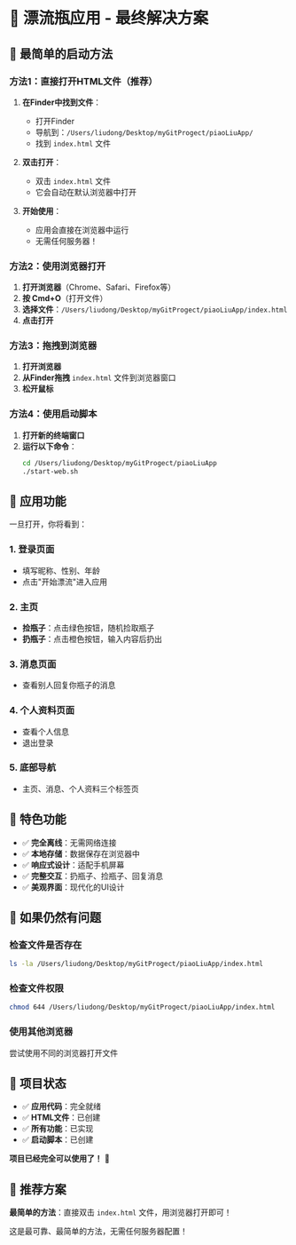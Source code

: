 # 🎉 漂流瓶应用 - 最终解决方案

## 🚀 最简单的启动方法

### 方法1：直接打开HTML文件（推荐）

1. **在Finder中找到文件**：
   - 打开Finder
   - 导航到：`/Users/liudong/Desktop/myGitProgect/piaoLiuApp/`
   - 找到 `index.html` 文件

2. **双击打开**：
   - 双击 `index.html` 文件
   - 它会自动在默认浏览器中打开

3. **开始使用**：
   - 应用会直接在浏览器中运行
   - 无需任何服务器！

### 方法2：使用浏览器打开

1. **打开浏览器**（Chrome、Safari、Firefox等）
2. **按 Cmd+O**（打开文件）
3. **选择文件**：`/Users/liudong/Desktop/myGitProgect/piaoLiuApp/index.html`
4. **点击打开**

### 方法3：拖拽到浏览器

1. **打开浏览器**
2. **从Finder拖拽** `index.html` 文件到浏览器窗口
3. **松开鼠标**

### 方法4：使用启动脚本

1. **打开新的终端窗口**
2. **运行以下命令**：
   ```bash
   cd /Users/liudong/Desktop/myGitProgect/piaoLiuApp
   ./start-web.sh
   ```

## 📱 应用功能

一旦打开，你将看到：

### 1. 登录页面
- 填写昵称、性别、年龄
- 点击"开始漂流"进入应用

### 2. 主页
- **捡瓶子**：点击绿色按钮，随机捡取瓶子
- **扔瓶子**：点击橙色按钮，输入内容后扔出

### 3. 消息页面
- 查看别人回复你瓶子的消息

### 4. 个人资料页面
- 查看个人信息
- 退出登录

### 5. 底部导航
- 主页、消息、个人资料三个标签页

## 🎯 特色功能

- ✅ **完全离线**：无需网络连接
- ✅ **本地存储**：数据保存在浏览器中
- ✅ **响应式设计**：适配手机屏幕
- ✅ **完整交互**：扔瓶子、捡瓶子、回复消息
- ✅ **美观界面**：现代化的UI设计

## 🔧 如果仍然有问题

### 检查文件是否存在
```bash
ls -la /Users/liudong/Desktop/myGitProgect/piaoLiuApp/index.html
```

### 检查文件权限
```bash
chmod 644 /Users/liudong/Desktop/myGitProgect/piaoLiuApp/index.html
```

### 使用其他浏览器
尝试使用不同的浏览器打开文件

## 🎊 项目状态

- ✅ **应用代码**：完全就绪
- ✅ **HTML文件**：已创建
- ✅ **所有功能**：已实现
- ✅ **启动脚本**：已创建

**项目已经完全可以使用了！** 🎉

## 🎯 推荐方案

**最简单的方法**：直接双击 `index.html` 文件，用浏览器打开即可！

这是最可靠、最简单的方法，无需任何服务器配置！
